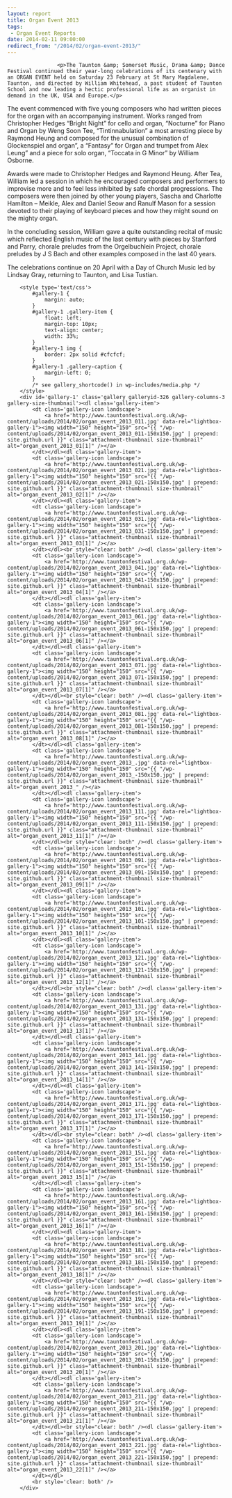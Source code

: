 ```yaml
---
layout: report
title: Organ Event 2013
tags: 
 - Organ Event Reports
date: 2014-02-11 09:00:00
redirect_from: "/2014/02/organ-event-2013/"
---
```

<section>

                    
                    <p>The Taunton &amp; Somerset Music, Drama &amp; Dance Festival continued their year-long celebrations of its centenary with an ORGAN EVENT held on Saturday 23 February at St Mary Magdalene, Taunton, and directed by William Whitehead, a past student of Taunton School and now leading a hectic professional life as an organist in demand in the UK, USA and Europe.</p>
<p>The event commenced with five young composers who had written pieces for the organ with an accompanying instrument. Works ranged from Christopher Hedges “Bright Night” for cello and organ, “Nocturne” for Piano and Organ by Weng Soon Tee, “Tintinnabulation” a most arresting piece by Raymond Heung and composed for the unusual combination of Glockenspiel and organ”, a “Fantasy” for Organ and trumpet from Alex Leung” and a piece for solo organ, “Toccata in G Minor” by William Osborne.</p>
<p>Awards were made to Christopher Hedges and Raymond Heung. After Tea, William led a session in which he encouraged composers and performers to improvise more and to feel less inhibited by safe chordal progressions. The composers were then joined by other young players, Sascha and Charlotte Hamilton &#8211; Meikle, Alex and Daniel Seow and Ranulf Mason for a session devoted to their playing of keyboard pieces and how they might sound on the mighty organ.</p>
<p>In the concluding session, William gave a quite outstanding recital of music which reflected English music of the last century with pieces by Stanford and Parry, chorale preludes from the Orgelbuchlein Project, chorale preludes by J S Bach and other examples composed in the last 40 years.</p>
<p>The celebrations continue on 20 April with a Day of Church Music led by Lindsay Gray, returning to Taunton, and Lisa Tustian.</p>

		<style type='text/css'>
			#gallery-1 {
				margin: auto;
			}
			#gallery-1 .gallery-item {
				float: left;
				margin-top: 10px;
				text-align: center;
				width: 33%;
			}
			#gallery-1 img {
				border: 2px solid #cfcfcf;
			}
			#gallery-1 .gallery-caption {
				margin-left: 0;
			}
			/* see gallery_shortcode() in wp-includes/media.php */
		</style>
		<div id='gallery-1' class='gallery galleryid-326 gallery-columns-3 gallery-size-thumbnail'><dl class='gallery-item'>
			<dt class='gallery-icon landscape'>
				<a href='http://www.tauntonfestival.org.uk/wp-content/uploads/2014/02/organ_event_2013_011.jpg' data-rel="lightbox-gallery-1"><img width="150" height="150" src="{{ "/wp-content/uploads/2014/02/organ_event_2013_011-150x150.jpg" | prepend: site.github.url }}" class="attachment-thumbnail size-thumbnail" alt="organ_event_2013_01[1]" /></a>
			</dt></dl><dl class='gallery-item'>
			<dt class='gallery-icon landscape'>
				<a href='http://www.tauntonfestival.org.uk/wp-content/uploads/2014/02/organ_event_2013_021.jpg' data-rel="lightbox-gallery-1"><img width="150" height="150" src="{{ "/wp-content/uploads/2014/02/organ_event_2013_021-150x150.jpg" | prepend: site.github.url }}" class="attachment-thumbnail size-thumbnail" alt="organ_event_2013_02[1]" /></a>
			</dt></dl><dl class='gallery-item'>
			<dt class='gallery-icon landscape'>
				<a href='http://www.tauntonfestival.org.uk/wp-content/uploads/2014/02/organ_event_2013_031.jpg' data-rel="lightbox-gallery-1"><img width="150" height="150" src="{{ "/wp-content/uploads/2014/02/organ_event_2013_031-150x150.jpg" | prepend: site.github.url }}" class="attachment-thumbnail size-thumbnail" alt="organ_event_2013_03[1]" /></a>
			</dt></dl><br style="clear: both" /><dl class='gallery-item'>
			<dt class='gallery-icon landscape'>
				<a href='http://www.tauntonfestival.org.uk/wp-content/uploads/2014/02/organ_event_2013_041.jpg' data-rel="lightbox-gallery-1"><img width="150" height="150" src="{{ "/wp-content/uploads/2014/02/organ_event_2013_041-150x150.jpg" | prepend: site.github.url }}" class="attachment-thumbnail size-thumbnail" alt="organ_event_2013_04[1]" /></a>
			</dt></dl><dl class='gallery-item'>
			<dt class='gallery-icon landscape'>
				<a href='http://www.tauntonfestival.org.uk/wp-content/uploads/2014/02/organ_event_2013_061.jpg' data-rel="lightbox-gallery-1"><img width="150" height="150" src="{{ "/wp-content/uploads/2014/02/organ_event_2013_061-150x150.jpg" | prepend: site.github.url }}" class="attachment-thumbnail size-thumbnail" alt="organ_event_2013_06[1]" /></a>
			</dt></dl><dl class='gallery-item'>
			<dt class='gallery-icon landscape'>
				<a href='http://www.tauntonfestival.org.uk/wp-content/uploads/2014/02/organ_event_2013_071.jpg' data-rel="lightbox-gallery-1"><img width="150" height="150" src="{{ "/wp-content/uploads/2014/02/organ_event_2013_071-150x150.jpg" | prepend: site.github.url }}" class="attachment-thumbnail size-thumbnail" alt="organ_event_2013_07[1]" /></a>
			</dt></dl><br style="clear: both" /><dl class='gallery-item'>
			<dt class='gallery-icon landscape'>
				<a href='http://www.tauntonfestival.org.uk/wp-content/uploads/2014/02/organ_event_2013_081.jpg' data-rel="lightbox-gallery-1"><img width="150" height="150" src="{{ "/wp-content/uploads/2014/02/organ_event_2013_081-150x150.jpg" | prepend: site.github.url }}" class="attachment-thumbnail size-thumbnail" alt="organ_event_2013_08[1]" /></a>
			</dt></dl><dl class='gallery-item'>
			<dt class='gallery-icon landscape'>
				<a href='http://www.tauntonfestival.org.uk/wp-content/uploads/2014/02/organ_event_2013_.jpg' data-rel="lightbox-gallery-1"><img width="150" height="150" src="{{ "/wp-content/uploads/2014/02/organ_event_2013_-150x150.jpg" | prepend: site.github.url }}" class="attachment-thumbnail size-thumbnail" alt="organ_event_2013_" /></a>
			</dt></dl><dl class='gallery-item'>
			<dt class='gallery-icon landscape'>
				<a href='http://www.tauntonfestival.org.uk/wp-content/uploads/2014/02/organ_event_2013_111.jpg' data-rel="lightbox-gallery-1"><img width="150" height="150" src="{{ "/wp-content/uploads/2014/02/organ_event_2013_111-150x150.jpg" | prepend: site.github.url }}" class="attachment-thumbnail size-thumbnail" alt="organ_event_2013_11[1]" /></a>
			</dt></dl><br style="clear: both" /><dl class='gallery-item'>
			<dt class='gallery-icon landscape'>
				<a href='http://www.tauntonfestival.org.uk/wp-content/uploads/2014/02/organ_event_2013_091.jpg' data-rel="lightbox-gallery-1"><img width="150" height="150" src="{{ "/wp-content/uploads/2014/02/organ_event_2013_091-150x150.jpg" | prepend: site.github.url }}" class="attachment-thumbnail size-thumbnail" alt="organ_event_2013_09[1]" /></a>
			</dt></dl><dl class='gallery-item'>
			<dt class='gallery-icon landscape'>
				<a href='http://www.tauntonfestival.org.uk/wp-content/uploads/2014/02/organ_event_2013_101.jpg' data-rel="lightbox-gallery-1"><img width="150" height="150" src="{{ "/wp-content/uploads/2014/02/organ_event_2013_101-150x150.jpg" | prepend: site.github.url }}" class="attachment-thumbnail size-thumbnail" alt="organ_event_2013_10[1]" /></a>
			</dt></dl><dl class='gallery-item'>
			<dt class='gallery-icon landscape'>
				<a href='http://www.tauntonfestival.org.uk/wp-content/uploads/2014/02/organ_event_2013_121.jpg' data-rel="lightbox-gallery-1"><img width="150" height="150" src="{{ "/wp-content/uploads/2014/02/organ_event_2013_121-150x150.jpg" | prepend: site.github.url }}" class="attachment-thumbnail size-thumbnail" alt="organ_event_2013_12[1]" /></a>
			</dt></dl><br style="clear: both" /><dl class='gallery-item'>
			<dt class='gallery-icon landscape'>
				<a href='http://www.tauntonfestival.org.uk/wp-content/uploads/2014/02/organ_event_2013_131.jpg' data-rel="lightbox-gallery-1"><img width="150" height="150" src="{{ "/wp-content/uploads/2014/02/organ_event_2013_131-150x150.jpg" | prepend: site.github.url }}" class="attachment-thumbnail size-thumbnail" alt="organ_event_2013_13[1]" /></a>
			</dt></dl><dl class='gallery-item'>
			<dt class='gallery-icon landscape'>
				<a href='http://www.tauntonfestival.org.uk/wp-content/uploads/2014/02/organ_event_2013_141.jpg' data-rel="lightbox-gallery-1"><img width="150" height="150" src="{{ "/wp-content/uploads/2014/02/organ_event_2013_141-150x150.jpg" | prepend: site.github.url }}" class="attachment-thumbnail size-thumbnail" alt="organ_event_2013_14[1]" /></a>
			</dt></dl><dl class='gallery-item'>
			<dt class='gallery-icon landscape'>
				<a href='http://www.tauntonfestival.org.uk/wp-content/uploads/2014/02/organ_event_2013_171.jpg' data-rel="lightbox-gallery-1"><img width="150" height="150" src="{{ "/wp-content/uploads/2014/02/organ_event_2013_171-150x150.jpg" | prepend: site.github.url }}" class="attachment-thumbnail size-thumbnail" alt="organ_event_2013_17[1]" /></a>
			</dt></dl><br style="clear: both" /><dl class='gallery-item'>
			<dt class='gallery-icon landscape'>
				<a href='http://www.tauntonfestival.org.uk/wp-content/uploads/2014/02/organ_event_2013_151.jpg' data-rel="lightbox-gallery-1"><img width="150" height="150" src="{{ "/wp-content/uploads/2014/02/organ_event_2013_151-150x150.jpg" | prepend: site.github.url }}" class="attachment-thumbnail size-thumbnail" alt="organ_event_2013_15[1]" /></a>
			</dt></dl><dl class='gallery-item'>
			<dt class='gallery-icon landscape'>
				<a href='http://www.tauntonfestival.org.uk/wp-content/uploads/2014/02/organ_event_2013_161.jpg' data-rel="lightbox-gallery-1"><img width="150" height="150" src="{{ "/wp-content/uploads/2014/02/organ_event_2013_161-150x150.jpg" | prepend: site.github.url }}" class="attachment-thumbnail size-thumbnail" alt="organ_event_2013_16[1]" /></a>
			</dt></dl><dl class='gallery-item'>
			<dt class='gallery-icon landscape'>
				<a href='http://www.tauntonfestival.org.uk/wp-content/uploads/2014/02/organ_event_2013_181.jpg' data-rel="lightbox-gallery-1"><img width="150" height="150" src="{{ "/wp-content/uploads/2014/02/organ_event_2013_181-150x150.jpg" | prepend: site.github.url }}" class="attachment-thumbnail size-thumbnail" alt="organ_event_2013_18[1]" /></a>
			</dt></dl><br style="clear: both" /><dl class='gallery-item'>
			<dt class='gallery-icon landscape'>
				<a href='http://www.tauntonfestival.org.uk/wp-content/uploads/2014/02/organ_event_2013_191.jpg' data-rel="lightbox-gallery-1"><img width="150" height="150" src="{{ "/wp-content/uploads/2014/02/organ_event_2013_191-150x150.jpg" | prepend: site.github.url }}" class="attachment-thumbnail size-thumbnail" alt="organ_event_2013_19[1]" /></a>
			</dt></dl><dl class='gallery-item'>
			<dt class='gallery-icon landscape'>
				<a href='http://www.tauntonfestival.org.uk/wp-content/uploads/2014/02/organ_event_2013_201.jpg' data-rel="lightbox-gallery-1"><img width="150" height="150" src="{{ "/wp-content/uploads/2014/02/organ_event_2013_201-150x150.jpg" | prepend: site.github.url }}" class="attachment-thumbnail size-thumbnail" alt="organ_event_2013_20[1]" /></a>
			</dt></dl><dl class='gallery-item'>
			<dt class='gallery-icon landscape'>
				<a href='http://www.tauntonfestival.org.uk/wp-content/uploads/2014/02/organ_event_2013_211.jpg' data-rel="lightbox-gallery-1"><img width="150" height="150" src="{{ "/wp-content/uploads/2014/02/organ_event_2013_211-150x150.jpg" | prepend: site.github.url }}" class="attachment-thumbnail size-thumbnail" alt="organ_event_2013_21[1]" /></a>
			</dt></dl><br style="clear: both" /><dl class='gallery-item'>
			<dt class='gallery-icon landscape'>
				<a href='http://www.tauntonfestival.org.uk/wp-content/uploads/2014/02/organ_event_2013_221.jpg' data-rel="lightbox-gallery-1"><img width="150" height="150" src="{{ "/wp-content/uploads/2014/02/organ_event_2013_221-150x150.jpg" | prepend: site.github.url }}" class="attachment-thumbnail size-thumbnail" alt="organ_event_2013_22[1]" /></a>
			</dt></dl>
			<br style='clear: both' />
		</div>


                
</section>
